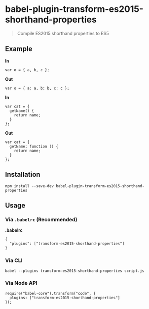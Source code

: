 babel-plugin-transform-es2015-shorthand-properties
==================================================

> Compile ES2015 shorthand properties to ES5

Example
-------

**In**

    var o = { a, b, c };

**Out**

    var o = { a: a, b: b, c: c };

**In**

    var cat = {
      getName() {
        return name;
      }
    };

**Out**

    var cat = {
      getName: function () {
        return name;
      }
    };

Installation
------------

    npm install --save-dev babel-plugin-transform-es2015-shorthand-properties

Usage
-----

### Via `.babelrc` (Recommended)

**.babelrc**

    {
      "plugins": ["transform-es2015-shorthand-properties"]
    }

### Via CLI

    babel --plugins transform-es2015-shorthand-properties script.js

### Via Node API

    require("babel-core").transform("code", {
      plugins: ["transform-es2015-shorthand-properties"]
    });
